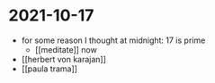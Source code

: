 # 2021-10-17

- for some reason I thought at midnight: 17 is prime
  - [[meditate]] now
- [[herbert von karajan]]
- [[paula trama]]
